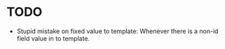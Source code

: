 # TODO

- Stupid mistake on fixed value to template: Whenever there is a non-id field value in to template.
